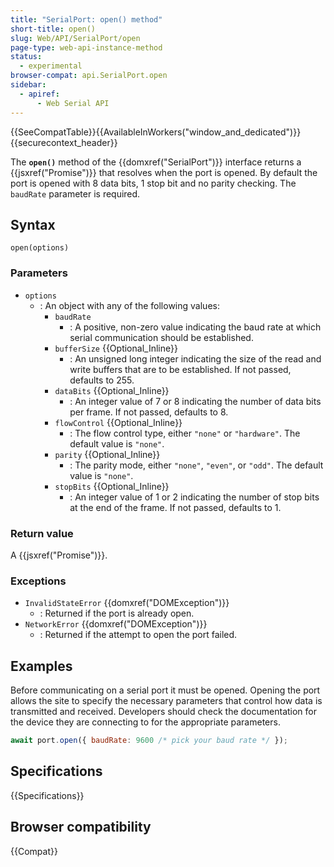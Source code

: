 ```yaml
---
title: "SerialPort: open() method"
short-title: open()
slug: Web/API/SerialPort/open
page-type: web-api-instance-method
status:
  - experimental
browser-compat: api.SerialPort.open
sidebar:
  - apiref:
      - Web Serial API
---
```


{{SeeCompatTable}}{{AvailableInWorkers("window_and_dedicated")}}{{securecontext_header}}

The **`open()`** method of the {{domxref("SerialPort")}} interface returns a {{jsxref("Promise")}} that resolves when the port is opened. By default the port is opened with 8 data bits, 1 stop bit and no parity checking. The `baudRate` parameter is required.

## Syntax

```js-nolint
open(options)
```

### Parameters

- `options`
  - : An object with any of the following values:
    - `baudRate`
      - : A positive, non-zero value indicating the baud rate at which serial communication should be established.
    - `bufferSize` {{Optional_Inline}}
      - : An unsigned long integer indicating the size of the read and write buffers that are to be established. If not passed, defaults to 255.
    - `dataBits` {{Optional_Inline}}
      - : An integer value of 7 or 8 indicating the number of data bits per frame. If not passed, defaults to 8.
    - `flowControl` {{Optional_Inline}}
      - : The flow control type, either `"none"` or `"hardware"`. The default value is `"none"`.
    - `parity` {{Optional_Inline}}
      - : The parity mode, either `"none"`, `"even"`, or `"odd"`. The default value is `"none"`.
    - `stopBits` {{Optional_Inline}}
      - : An integer value of 1 or 2 indicating the number of stop bits at the end of the frame. If not passed, defaults to 1.

### Return value

A {{jsxref("Promise")}}.

### Exceptions

- `InvalidStateError` {{domxref("DOMException")}}
  - : Returned if the port is already open.
- `NetworkError` {{domxref("DOMException")}}
  - : Returned if the attempt to open the port failed.

## Examples

Before communicating on a serial port it must be opened. Opening the port allows the site to specify the necessary parameters that control how data is transmitted and received. Developers should check the documentation for the device they are connecting to for the appropriate parameters.

```js
await port.open({ baudRate: 9600 /* pick your baud rate */ });
```

## Specifications

{{Specifications}}

## Browser compatibility

{{Compat}}
